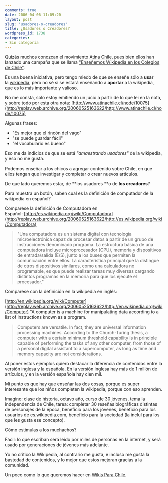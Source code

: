 ```yaml
---
comments: true
date: 2006-04-06 11:09:20
layout: post
slug: 'usadores-o-creadores'
title: ¿Usadores o Creadores?
wordpress_id: 1738
categories:
- Sin categoría
---
```


Quizás muchos conozcan el movimiento [Atina Chile](http://replay.web.archive.org/20060525163622/http://www.atinachile.cl/), pues bien ellos han lanzado una campaña que se llama ["Enseñemos Wikipedia en los Colegios de Chile"](http://replay.web.archive.org/20060525163622/http://www.atinachile.cl/node/5614).

Es una buena iniciativa, pero tengo miedo de que se enseñe sólo a **usar** la [wikipedia](http://replay.web.archive.org/20060525163622/http://es.wikipedia.com/), pero no sé si se estará enseñando a **aportar** a la wikipedia, que es lo más importante y valioso.

No me consta, sólo estoy emitiendo un jucio a partir de lo que lei en la nota, y sobre todo por esta otra nota:
[http://www.atinachile.cl/node/10075](http://replay.web.archive.org/20060525163622/http://www.atinachile.cl/node/10075)

Algunas frases:
* "Es mejor que el rincón del vago"
* "se puede guardar fácil"
* "el vocabulario es bueno"

Eso me da indicios de que se está _"amaestrando usadores"_ de la wikipedia, y eso no me gusta.

Podemos enseñar a los chicos a agregar contenido sobre Chile, en que ellos tengan que investigar y completar o crear nuevos artículos.

De que lado queremos estar, de **los usadores **o de **los creadores**?

Para muestra un botón, saben cual es la definición de computador de la wikipedia en español?

Comparese la definición de Computadora en Español: [http://es.wikipedia.org/wiki/Computadora](http://replay.web.archive.org/20060525163622/http://es.wikipedia.org/wiki/Computadora)


> "Una computadora es un sistema digital con tecnología microelectrónica capaz de procesar datos a partir de un grupo de instrucciones denominado programa. La estructura básica de una computadora incluye microprocesador (CPU), memoria y dispositivos de entrada/salida (E/S), junto a los buses que permiten la comunicación entre ellos. La característica principal que la distingue de otros dispositivos similares, como una calculadora no programable, es que puede realizar tareas muy diversas cargando distintos programas en la memoria para que los ejecute el procesador."


Comparese con la definición en la wikipedia en inglés:

[http://en.wikipedia.org/wiki/Computer](http://replay.web.archive.org/20060525163622/http://en.wikipedia.org/wiki/Computer)
"A computer is a machine for manipulating data according to a list of instructions known as a program.


> Computers are versatile. In fact, they are universal information processing machines. According to the Church-Turing thesis, a computer with a certain minimum threshold capability is in principle capable of performing the tasks of any other computer, from those of a personal digital assistant to a supercomputer, as long as time and memory capacity are not considerations.


Al poner estos ejemplos quiero destacar la diferencia de contenidos entre la versión inglesa y la española.
En la versión inglesa hay más de 1 millón de artículos, y en la versión española hay cien mil.

Mi punto es que hay que enseñar las dos cosas, porque es super interesante que los niños completen la wikipedia, porque con eso aprenden.

Imagino: clase de historia, octavo año, curso de 30 jóvenes, tema la independencia de Chile, tarea: completar 30 reseñas biográficas distintas de personajes de la época, beneficio para los jóvenes, beneficio para los usuarios de es.wikipedia.com, beneficio para la sociedad (la incluí para los que les gusta ese concepto).

Cómo estimulas a los muchachos?

Fácil: lo que escriban será leido por miles de personas en la internet, y será usado por generaciones de jóvenes más adelante.

Yo no critico la Wikipedia, al contrario me gusta, e incluso me gusta la bastedad de contenidos, y lo mejor que estos mejoran gracias a la comunidad.

Un poco como lo que queremos hacer en [Wikis Para Chile](http://replay.web.archive.org/20060525163622/http://www.wikis.cl/).


